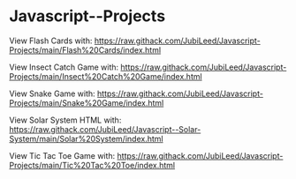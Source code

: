 # Javascript--Projects

View Flash Cards with: https://raw.githack.com/JubiLeed/Javascript-Projects/main/Flash%20Cards/index.html

View Insect Catch Game with: https://raw.githack.com/JubiLeed/Javascript-Projects/main/Insect%20Catch%20Game/index.html

View Snake Game with: https://raw.githack.com/JubiLeed/Javascript-Projects/main/Snake%20Game/index.html

View Solar System HTML with: https://raw.githack.com/JubiLeed/Javascript--Solar-System/main/Solar%20System/index.html

View Tic Tac Toe Game with: https://raw.githack.com/JubiLeed/Javascript-Projects/main/Tic%20Tac%20Toe/index.html
